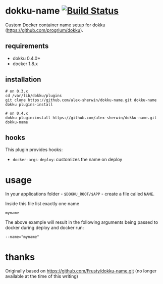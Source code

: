 # dokku-name [![Build Status](https://img.shields.io/travis/alex-sherwin/dokku-name.svg?branch=master "Build Status")](https://travis-ci.org/alex-sherwin/dokku-name)

Custom Docker container name setup for dokku (https://github.com/progrium/dokku).

## requirements

- dokku 0.4.0+
- docker 1.8.x

## installation

```shell
# on 0.3.x
cd /var/lib/dokku/plugins
git clone https://github.com/alex-sherwin/dokku-name.git dokku-name
dokku plugins-install

# on 0.4.x
dokku plugin:install https://github.com/alex-sherwin/dokku-name.git dokku-name
```

## hooks

This plugin provides hooks:

* `docker-args-deploy`: customizes the name on deploy

# usage

In your applications folder - `$DOKKU_ROOT/$APP` - create a file called `NAME`.

Inside this file list exactly one name

```shell
myname
```

The above example will result in the following arguments being passed to docker during deploy and docker run:

```shell
--name="myname"
```

# thanks

Originally based on https://github.com/Frusty/dokku-name.git (no longer available at the time of this writing)
